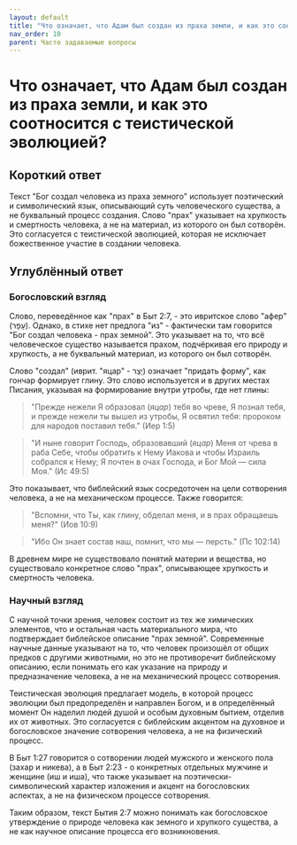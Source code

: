 ```yaml
---
layout: default
title: "Что означает, что Адам был создан из праха земли, и как это соотносится с теистической эволюцией?"
nav_order: 10
parent: Часто задаваемые вопросы
---
```


# Что означает, что Адам был создан из праха земли, и как это соотносится с теистической эволюцией?

## Короткий ответ

Текст "Бог создал человека из праха земного" использует поэтический и символический язык, описывающий суть человеческого существа, а не буквальный процесс создания. Слово "прах" указывает на хрупкость и смертность человека, а не на материал, из которого он был сотворён. Это согласуется с теистической эволюцией, которая не исключает божественное участие в создании человека.

## Углублённый ответ

### Богословский взгляд

Слово, переведённое как "прах" в Быт 2:7, - это ивритское слово "афер" (עָפָר). Однако, в стихе нет предлога "из" - фактически там говорится "Бог создал человека - прах земной". Это указывает на то, что всё человеческое существо называется прахом, подчёркивая его природу и хрупкость, а не буквальный материал, из которого он был сотворён.

Слово "создал" (иврит. "яцар" - יָצַר) означает "придать форму", как гончар формирует глину. Это слово используется и в других местах Писания, указывая на формирование внутри утробы, где нет глины:

> "Прежде нежели Я образовал (*яцар*) тебя во чреве, Я познал тебя, и прежде нежели ты вышел из утробы, Я освятил тебя: пророком для народов поставил тебя." (Иер 1:5)

> "И ныне говорит Господь, образовавший (*яцар*) Меня от чрева в раба Себе, чтобы обратить к Нему Иакова и чтобы Израиль собрался к Нему; Я почтен в очах Господа, и Бог Мой — сила Моя." (Ис 49:5)

Это показывает, что библейский язык сосредоточен на цели сотворения человека, а не на механическом процессе. Также говорится:

> "Вспомни, что Ты, как глину, обделал меня, и в прах обращаешь меня?" (Иов 10:9)

> "Ибо Он знает состав наш, помнит, что мы — персть." (Пс 102:14)

В древнем мире не существовало понятий материи и вещества, но существовало конкретное слово "прах", описывающее хрупкость и смертность человека.

### Научный взгляд

С научной точки зрения, человек состоит из тех же химических элементов, что и остальная часть материального мира, что подтверждает библейское описание "прах земной". Современные научные данные указывают на то, что человек произошёл от общих предков с другими животными, но это не противоречит библейскому описанию, если понимать его как указание на природу и предназначение человека, а не на механический процесс сотворения.

Теистическая эволюция предлагает модель, в которой процесс эволюции был предопределён и направлен Богом, и в определённый момент Он наделил людей душой и особым духовным бытием, отделив их от животных. Это согласуется с библейским акцентом на духовное и богословское значение сотворения человека, а не на физический процесс.

В Быт 1:27 говорится о сотворении людей мужского и женского пола (захар и никева), а в Быт 2:23 - о конкретных отдельных мужчине и женщине (иш и иша), что также указывает на поэтически-символический характер изложения и акцент на богословских аспектах, а не на физическом процессе сотворения.

Таким образом, текст Бытия 2:7 можно понимать как богословское утверждение о природе человека как земного и хрупкого существа, а не как научное описание процесса его возникновения.